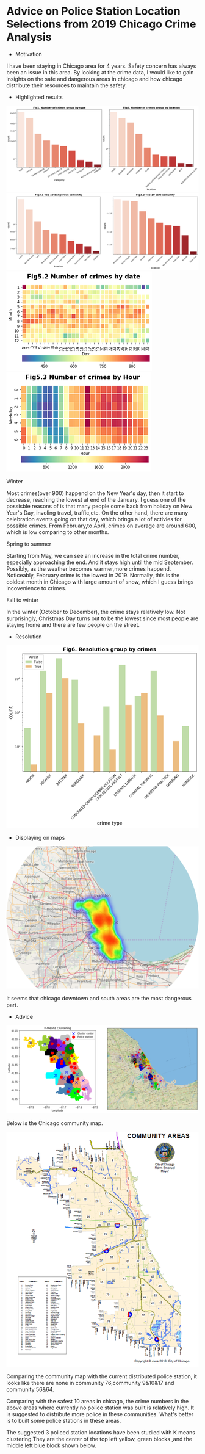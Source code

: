 # Advice on Police Station Location Selections from 2019 Chicago Crime Analysis
* Motivation

I have been staying in Chicago area for 4 years. Safety concern has always been an issue in this area. 
By looking at the crime data, I would like to gain insights on the safe and dangerous areas in chicago and how chicago distribute their resources to maintain the safety.

* Highlighted results


![alt text](https://github.com/weiziyuan/Chicago-crime-analysis/blob/master/Images/Fig1_2.png)
![alt text](https://github.com/weiziyuan/Chicago-crime-analysis/blob/master/Images/Fig3.png)
![alt text](https://github.com/weiziyuan/Chicago-crime-analysis/blob/master/Images/Fig5_2.png)
![alt text](https://github.com/weiziyuan/Chicago-crime-analysis/blob/master/Images/Fig5_3.png)

Winter

Most crimes(over 900) happend on the New Year's day, then it start to decrease, reaching the lowest at end of the January. I guess one of the possisble reasons of is that many people come back from holiday on New Year's Day, involing travel, traffic,etc. On the other hand, there are many celebration events going on that day, which brings a lot of activies for possible crimes.
From February,to April, crimes on average are around 600, which is low comparing to other months.

Spring to summer

Starting from May, we can see an increase in the total crime number, especially approaching the end. And it stays high until the mid September.
Possibly, as the weather becomes warmer,more crimes happend. Noticeably, February crime is the lowest in 2019. Normally, this is the coldest month in Chicago with large amount of snow, which I guess brings incovenience to crimes.

Fall to winter

In the winter (October to December), the crime stays relatively low. Not surprisingly, Christmas Day turns out to be the lowest since most people are staying home and there are few people on the street.

* Resolution

![alt text](https://github.com/weiziyuan/Chicago-crime-analysis/blob/master/Images/resolution.png)

* Displaying on maps

![alt text](https://github.com/weiziyuan/Chicago-crime-analysis/blob/master/Images/heatmap2.png)

It seems that chicago downtown and south areas are the most dangerous part.

* Advice

![alt text](https://github.com/weiziyuan/Chicago-crime-analysis/blob/master/Images/result_all.png)

Below is the Chicago community map.

![alt text](https://github.com/weiziyuan/Chicago-crime-analysis/blob/master/Images/chi_community.png)

Comparing the community map with the current distributed police station, it looks like there are none in community 76,community 9&10&17 and  community 56&64.

Comparing with the safest 10 areas in chicago, the crime numbers in the above areas where currently no police station was built is relatively high. It is suggested to distribute more police in these communities. What's better is to built some police stations in these areas.

The suggested 3 policed station locations have been studied with K means clustering.They are the center of the top left yellow, green blocks ,and the middle left blue block shown below.
